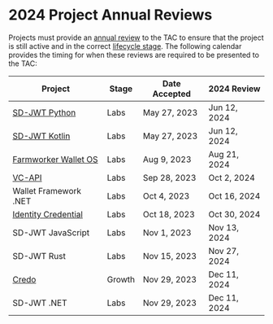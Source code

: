 # 2024 Project Annual Reviews

Projects must provide an [annual review](../../../governance/project-annual-review-process.md) to the TAC to ensure that the project is still active and in the correct [lifecycle stage](../../../governance/project-lifecycle.md#stages). The following calendar provides the timing for when these reviews are required to be presented to the TAC:

| Project                       | Stage  | Date Accepted | 2024 Review  |
|-------------------------------| ------ | ------------- | ------------ |
| [SD-JWT Python]               | Labs   | May 27, 2023  | Jun 12, 2024 |
| [SD-JWT Kotlin]               | Labs   | May 27, 2023  | Jun 12, 2024 |
| [Farmworker Wallet OS]        | Labs   | Aug  9, 2023  | Aug 21, 2024 |
| [VC-API]                      | Labs   | Sep 28, 2023  | Oct  2, 2024 |
| Wallet Framework .NET         | Labs   | Oct  4, 2023  | Oct 16, 2024 |
| [Identity Credential]         | Labs   | Oct 18, 2023  | Oct 30, 2024 |
| SD-JWT JavaScript             | Labs   | Nov  1, 2023  | Nov 13, 2024 |
| SD-JWT Rust                   | Labs   | Nov 15, 2023  | Nov 27, 2024 |
| [Credo]                       | Growth | Nov 29, 2023  | Dec 11, 2024 |
| SD-JWT .NET                   | Labs   | Nov 29, 2023  | Dec 11, 2024 |

[SD-JWT Python]: ./2024-sd-jwt-python-annual.md
[SD-JWT Kotlin]: ./2024-sd-jwt-kotlin-annual.md
[Farmworker Wallet OS]: ./2024-farmworker-wallet-os-annual.md
[VC-API]: ./2024-vc-api-implementation-annual.md
[Identity Credential]: ./2024-identity-credential-annual.md
[Credo]: ./2024-credo-annual.md